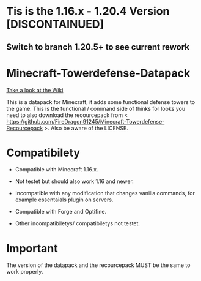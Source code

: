 # Tis is the 1.16.x - 1.20.4 Version [DISCONTAINUED]
## Switch to branch 1.20.5+ to see current rework
# Minecraft-Towerdefense-Datapack

[Take a look at the Wiki](https://github.com/FireDragon91245/Minecraft-Towerdefense-Datapack/wiki)

This is a datapack for Minecraft, it adds some functional defense towers to the game.
This is the functional / command side of thinks for looks you need to also download the recourcepack from < https://github.com/FireDragon91245/Minecraft-Towerdefense-Recourcepack >.
Also be aware of the LICENSE.

# Compatibilety
- Compatible with Minecraft 1.16.x.
- Not testet but should also work 1.16 and newer.
- Incompatible with any modification that changes vanilla commands, for example essentaials plugin on servers.
- Compatible with Forge and Optifine.

- Other incompatibiletys/ compatibiletys not testet.

# Important
The version of the datapack and the recourcepack MUST be the same to work properly.

